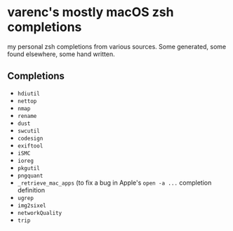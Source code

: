 # varenc's mostly macOS zsh completions
my personal zsh completions from various sources. Some generated, some found elsewhere, some hand written.

## Completions
 - `hdiutil`
 - `nettop`
 - `nmap`
 - `rename`
 - `dust`
 - `swcutil`
 - `codesign`
 - `exiftool`
 - `iSMC`
 - `ioreg`
 - `pkgutil`
 - `pngquant`
 - `_retrieve_mac_apps` (to fix a bug in Apple's `open -a ...` completion definition
 - `ugrep`
 - `img2sixel`
 - `networkQuality`
 - `trip`
